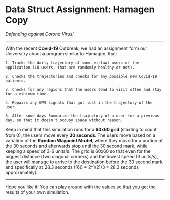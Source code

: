 # Data Struct Assignment: Hamagen Copy

*Defending against Corona Virus!*

<hr>

With the recent **Covid-19** Outbreak, we had an assignment form our Universitry about a program similar to Hamagen, that:


    1. Tracks the daily trajectory of some virtual users of the application (10 users, that are randomly healthy or not).
      
    2. Checks the trajectories and checks for any possible new Covid-19 patients.
      
    3. Checks for any regions that the users tend to visit often and stay for a minimum time.
    
    4. Repairs any GPS signals that got lost in the trajectory of the user.
    
    5. After some days Summarize the trajectory of a user for a previous day, so that it doesn't occupy space without reason.

Keep in mind that this simulation runs for a **60x60 grid** (starting to count from 0), the users move every **30 seconds**. The users move based on a variation of the **Random Waypoint Model**, where they move for a portion of the 30 seconds and afterwards stop until the 30 second mark, while keeping a speed of 3-6 units/s. The grid is 60x60 so that even for the biggest distance (two diagonal corners) and the lowest speed (3 units/s), the user will manage to arrive to the destination before the 30 second mark, and specifically at 28.3 seconds ([60 * 2^1/2]/3 = 28.3 seconds approximately).

<hr>

Hope you like it! You can play around with the values so that you get the results of your own simulation.
